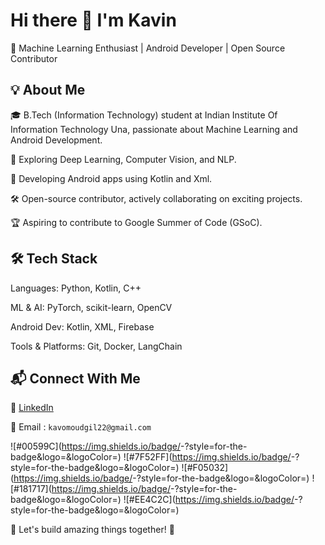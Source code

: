# Hi there 👋 I'm Kavin 
🚀 Machine Learning Enthusiast | Android Developer | Open Source Contributor

## 💡 About Me

🎓 B.Tech (Information Technology) student at Indian Institute Of Information Technology Una, passionate about Machine Learning and Android Development.

🤖 Exploring Deep Learning, Computer Vision, and NLP.

📱 Developing Android apps using Kotlin and Xml.

🛠️ Open-source contributor, actively collaborating on exciting projects.

🏆 Aspiring to contribute to Google Summer of Code (GSoC).

## 🛠️ Tech Stack

Languages: Python, Kotlin, C++

ML & AI: PyTorch, scikit-learn, OpenCV

Android Dev: Kotlin, XML, Firebase

Tools & Platforms: Git, Docker, LangChain

## 📬 Connect With Me

💼 [LinkedIn](https://www.linkedin.com/in/kavin-moudgil-3283b9294/)

📧  Email : `kavomoudgil22@gmail.com`

![#00599C](https://img.shields.io/badge/<Badge Text>-<Background Color>?style=for-the-badge&logo=<Icon Name>&logoColor=<Logo Color>)
![#7F52FF](https://img.shields.io/badge/<Badge Text>-<Background Color>?style=for-the-badge&logo=<Icon Name>&logoColor=<Logo Color>)
![#F05032](https://img.shields.io/badge/<Badge Text>-<Background Color>?style=for-the-badge&logo=<Icon Name>&logoColor=<Logo Color>)
![#181717](https://img.shields.io/badge/<Badge Text>-<Background Color>?style=for-the-badge&logo=<Icon Name>&logoColor=<Logo Color>)
![#EE4C2C](https://img.shields.io/badge/<Badge Text>-<Background Color>?style=for-the-badge&logo=<Icon Name>&logoColor=<Logo Color>)

💙 Let's build amazing things together! 🚀
